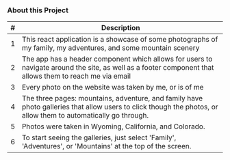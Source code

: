 ### About this Project
|#|Description|
|--|--|
|1|This react application is a showcase of some photographs of my family, my adventures, and some mountain scenery|
|2|The app has a header component which allows for users to navigate around the site, as well as a footer component that allows them to reach me via email|
|3|Every photo on the website was taken by me, or is of me| 
|4|The three pages: mountains, adventure, and family have photo galleries that allow users to click though the photos, or allow them to automatically go through.| 
|5|Photos were taken in Wyoming, California, and Colorado.
|6|To start seeing the galleries, just select 'Family', 'Adventures', or 'Mountains' at the top of the screen. |